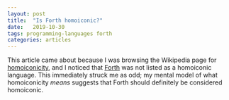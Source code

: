 ```yaml
---
layout: post
title:  "Is Forth homoiconic?"
date:   2019-10-30
tags: programming-languages forth
categories: articles
---
```


This article came about because I was browsing the Wikipedia page for [homoiconicity](https://en.wikipedia.org/wiki/Homoiconicity), and I noticed that [Forth](https://en.wikipedia.org/wiki/Forth_(programming_language)) was not listed as a homoiconic language.
This immediately struck me as odd; my mental model of what homoiconicity _means_ suggests that Forth should definitely be considered homoiconic.
